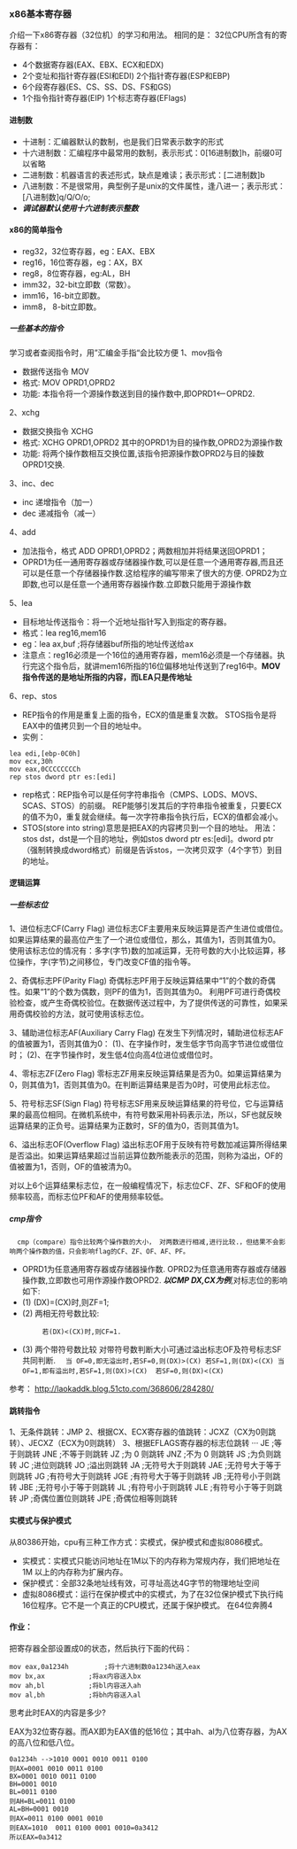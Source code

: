 ### x86基本寄存器
介绍一下x86寄存器（32位机）的学习和用法。
相同的是：
32位CPU所含有的寄存器有：
+ 4个数据寄存器(EAX、EBX、ECX和EDX)
+ 2个变址和指针寄存器(ESI和EDI) 2个指针寄存器(ESP和EBP)
+ 6个段寄存器(ES、CS、SS、DS、FS和GS)
+ 1个指令指针寄存器(EIP) 1个标志寄存器(EFlags) 
#### 进制数
+ 十进制：汇编器默认的数制，也是我们日常表示数字的形式
+ 十六进制数：汇编程序中最常用的数制，表示形式：0[16进制数]h，前缀0可以省略
+ 二进制数：机器语言的表述形式，缺点是难读；表示形式：[二进制数]b
+ 八进制数：不是很常用，典型例子是unix的文件属性，逢八进一；表示形式：[八进制数]q/Q/O/o;
+ ***调试器默认使用十六进制表示整数***

#### x86的简单指令
+ reg32，32位寄存器，eg：EAX、EBX
+ reg16，16位寄存器，eg：AX，BX
+ reg8，8位寄存器，eg:AL，BH
+ imm32，32-bit立即数（常数）。
+ imm16，16-bit立即数。
+ imm8， 8-bit立即数。
##### 一些基本的指令
学习或者查阅指令时，用”汇编金手指“会比较方便
1、mov指令
+ 数据传送指令 MOV
+ 格式: MOV OPRD1,OPRD2
+ 功能: 本指令将一个源操作数送到目的操作数中,即OPRD1<--OPRD2.

2、xchg
+ 数据交换指令 XCHG
+ 格式: XCHG OPRD1,OPRD2 其中的OPRD1为目的操作数,OPRD2为源操作数
+  功能: 将两个操作数相互交换位置,该指令把源操作数OPRD2与目的操数OPRD1交换. 

3、inc、dec
+ inc 递增指令（加一）
+ dec 递减指令（减一）

4、add
+ 加法指令，格式  ADD OPRD1,OPRD2；两数相加并将结果送回OPRD1；
+  OPRD1为任一通用寄存器或存储器操作数,可以是任意一个通用寄存器,而且还可以是任意一个存储器操作数.这给程序的编写带来了很大的方便. 
OPRD2为立即数,也可以是任意一个通用寄存器操作数.立即数只能用于源操作数

5、lea
+  目标地址传送指令：将一个近地址指针写入到指定的寄存器。
+  格式：lea reg16,mem16
+  eg：lea ax,buf		;将存储器buf所指的地址传送给ax
+  注意点：reg16必须是一个16位的通用寄存器，mem16必须是一个存储器。执行完这个指令后，就讲mem16所指的16位偏移地址传送到了reg16中。**MOV指令传送的是地址所指的内容，而LEA只是传地址**

6、rep、stos
+ REP指令的作用是重复上面的指令，ECX的值是重复次数。 STOS指令是将EAX中的值拷贝到一个目的地址中。
+ 实例：
```
lea edi,[ebp-0C0h]
mov ecx,30h
mov eax,0CCCCCCCCh
rep stos dword ptr es:[edi]
```
+ rep格式：REP指令可以是任何字符串指令（CMPS、LODS、MOVS、SCAS、STOS）的前缀。 REP能够引发其后的字符串指令被重复，只要ECX的值不为0，重复就会继续。每一次字符串指令执行后，ECX的值都会减小。
+ STOS(store into string)意思是把EAX的内容拷贝到一个目的地址。 用法：stos dst，dst是一个目的地址，例如stos dword ptr es:[edi]。dword ptr（强制转换成dword格式）前缀是告诉stos，一次拷贝双字（4个字节）到目的地址。

#### 逻辑运算
##### 一些标志位
1、进位标志CF(Carry Flag)
进位标志CF主要用来反映运算是否产生进位或借位。如果运算结果的最高位产生了一个进位或借位，那么，其值为1，否则其值为0。
使用该标志位的情况有：多字(字节)数的加减运算，无符号数的大小比较运算，移位操作，字(字节)之间移位，专门改变CF值的指令等。

2、奇偶标志PF(Parity Flag)
奇偶标志PF用于反映运算结果中“1”的个数的奇偶性。如果“1”的个数为偶数，则PF的值为1，否则其值为0。
利用PF可进行奇偶校验检查，或产生奇偶校验位。在数据传送过程中，为了提供传送的可靠性，如果采用奇偶校验的方法，就可使用该标志位。

3、辅助进位标志AF(Auxiliary Carry Flag)
在发生下列情况时，辅助进位标志AF的值被置为1，否则其值为0：
(1)、在字操作时，发生低字节向高字节进位或借位时；
(2)、在字节操作时，发生低4位向高4位进位或借位时。

4、零标志ZF(Zero Flag)
零标志ZF用来反映运算结果是否为0。如果运算结果为0，则其值为1，否则其值为0。在判断运算结果是否为0时，可使用此标志位。

5、符号标志SF(Sign Flag)
符号标志SF用来反映运算结果的符号位，它与运算结果的最高位相同。在微机系统中，有符号数采用补码表示法，所以，SF也就反映运算结果的正负号。运算结果为正数时，SF的值为0，否则其值为1。

6、溢出标志OF(Overflow Flag)
溢出标志OF用于反映有符号数加减运算所得结果是否溢出。如果运算结果超过当前运算位数所能表示的范围，则称为溢出，OF的值被置为1，否则，OF的值被清为0。 

对以上6个运算结果标志位，在一般编程情况下，标志位CF、ZF、SF和OF的使用频率较高，而标志位PF和AF的使用频率较低。
##### cmp指令
      cmp（compare）指令比较两个操作数的大小， 对两数进行相减,进行比较.，但结果不会影响两个操作数的值，只会影响flag的CF、ZF、OF、AF、PF。 
+  OPRD1为任意通用寄存器或存储器操作数.
OPRD2为任意通用寄存器或存储器操作数,立即数也可用作源操作数OPRD2.
***以CMP DX,CX为例***,对标志位的影响如下:
+ (1) (DX)=(CX)时,则ZF=1;
+ (2) 两相无符号数比较:
   ```若(DX)>=(CX)时,则CF=0,即无借位.
        若(DX)<(CX)时,则CF=1. 
   ```
+ (3) 两个带符号数比较
        对带符号数判断大小可通过溢出标志OF及符号标志SF共同判断.
        ```  
        当 OF=0,即无溢出时,若SF=0,则(DX)>(CX)
        若SF=1,则(DX)<(CX)
        当 OF=1,即有溢出时,若SF=1,则(DX)>(CX) 
        若SF=0,则(DX)<(CX)
         ```
               
参考：
http://laokaddk.blog.51cto.com/368606/284280/

#### 跳转指令
1、无条件跳转：JMP
2、根据CX、ECX寄存器的值跳转：JCXZ（CX为0则跳转）、JECXZ（ECX为0则跳转）
3、根据EFLAGS寄存器的标志位跳转
···
JE   ;等于则跳转
JNE  ;不等于则跳转
JZ   ;为 0 则跳转
JNZ  ;不为 0 则跳转
JS   ;为负则跳转
JC   ;进位则跳转
JO   ;溢出则跳转
JA   ;无符号大于则跳转
JAE  ;无符号大于等于则跳转
JG   ;有符号大于则跳转
JGE  ;有符号大于等于则跳转
JB   ;无符号小于则跳转
JBE  ;无符号小于等于则跳转
JL   ;有符号小于则跳转
JLE  ;有符号小于等于则跳转
JP   ;奇偶位置位则跳转
JPE  ;奇偶位相等则跳转

#### 实模式与保护模式
从80386开始，cpu有三种工作方式：实模式，保护模式和虚拟8086模式。
+ 实模式：实模式只能访问地址在1M以下的内存称为常规内存，我们把地址在1M 以上的内存称为扩展内存。
+ 保护模式：全部32条地址线有效，可寻址高达4G字节的物理地址空间
+ 虚拟8086模式：运行在保护模式中的实模式，为了在32位保护模式下执行纯16位程序。它不是一个真正的CPU模式，还属于保护模式。
在64位奔腾4

#### 作业：
把寄存器全部设置成0的状态，然后执行下面的代码：
```
mov eax,0a1234h			;将十六进制数0a1234h送入eax
mov bx,ax			;将ax内容送入bx
mov ah,bl			;将bl内容送入ah
mov al,bh			;将bh内容送入al 
```
思考此时EAX的内容是多少?

EAX为32位寄存器。而AX即为EAX值的低16位；其中ah、al为八位寄存器，为AX的高八位和低八位。
```
0a1234h -->1010 0001 0010 0011 0100
则AX=0001 0010 0011 0100
BX=0001 0010 0011 0100
BH=0001 0010
BL=0011 0100
则AH=BL=0011 0100
AL=BH=0001 0010
则AX=0011 0100 0001 0010
则EAX=1010  0011 0100 0001 0010=0a3412
所以EAX=0a3412
```

